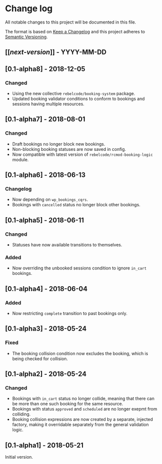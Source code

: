 # Change log
All notable changes to this project will be documented in this file.

The format is based on [Keep a Changelog](http://keepachangelog.com/)
and this project adheres to [Semantic Versioning](http://semver.org/).

## [[*next-version*]] - YYYY-MM-DD

## [0.1-alpha8] - 2018-12-05
### Changed
- Using the new collective `rebelcode/booking-system` package.
- Updated booking validator conditions to conform to bookings and sessions having multiple resources.

## [0.1-alpha7] - 2018-08-01
### Changed
- Draft bookings no longer block new bookings.
- Non-blocking booking statuses are now saved in config.
- Now compatible with latest version of `rebelcode/rcmod-booking-logic` module.

## [0.1-alpha6] - 2018-06-13
### Changelog
- Now depending on `wp_bookings_cqrs`.
- Bookings with `cancelled` status no longer block other bookings.

## [0.1-alpha5] - 2018-06-11
### Changed
- Statuses have now available transitions to themselves.

### Added
- Now overriding the unbooked sessions condition to ignore `in_cart` bookings.

## [0.1-alpha4] - 2018-06-04
### Added
- Now restricting `complete` transition to past bookings only.

## [0.1-alpha3] - 2018-05-24
### Fixed
- The booking collision condition now excludes the booking, which is being checked for collision.

## [0.1-alpha2] - 2018-05-24
### Changed
- Bookings with `in_cart` status no longer collide, meaning that there can be more than one such booking for the same resource.
- Bookings with status `approved` and `scheduled` are no longer exepmt from colliding.
- Booking collision expressions are now created by a separate, injected factory, making it overridable separately from the general validation logic.

## [0.1-alpha1] - 2018-05-21
Initial version.
